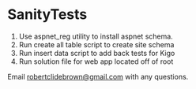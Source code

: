# SanityTests

1) Use aspnet_reg utility to install aspnet schema.
2) Run create all table script to create site schema
3) Run insert data script to add back tests for Kigo
4) Run solution file for web app located off of root

Email robertclidebrown@gmail.com with any questions.
